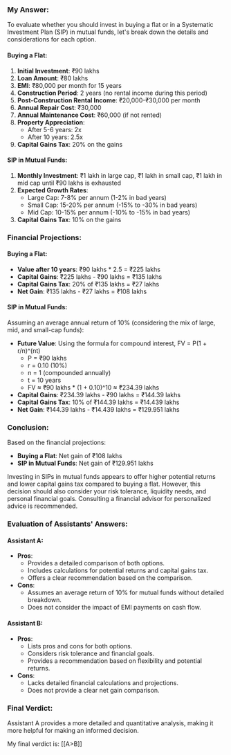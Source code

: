 
### My Answer:

To evaluate whether you should invest in buying a flat or in a Systematic Investment Plan (SIP) in mutual funds, let's break down the details and considerations for each option.

#### Buying a Flat:
1. **Initial Investment**: ₹90 lakhs
2. **Loan Amount**: ₹80 lakhs
3. **EMI**: ₹80,000 per month for 15 years
4. **Construction Period**: 2 years (no rental income during this period)
5. **Post-Construction Rental Income**: ₹20,000-₹30,000 per month
6. **Annual Repair Cost**: ₹30,000
7. **Annual Maintenance Cost**: ₹60,000 (if not rented)
8. **Property Appreciation**: 
   - After 5-6 years: 2x
   - After 10 years: 2.5x
9. **Capital Gains Tax**: 20% on the gains

#### SIP in Mutual Funds:
1. **Monthly Investment**: ₹1 lakh in large cap, ₹1 lakh in small cap, ₹1 lakh in mid cap until ₹90 lakhs is exhausted
2. **Expected Growth Rates**:
   - Large Cap: 7-8% per annum (1-2% in bad years)
   - Small Cap: 15-20% per annum (-15% to -30% in bad years)
   - Mid Cap: 10-15% per annum (-10% to -15% in bad years)
3. **Capital Gains Tax**: 10% on the gains

### Financial Projections:

#### Buying a Flat:
- **Value after 10 years**: ₹90 lakhs * 2.5 = ₹225 lakhs
- **Capital Gains**: ₹225 lakhs - ₹90 lakhs = ₹135 lakhs
- **Capital Gains Tax**: 20% of ₹135 lakhs = ₹27 lakhs
- **Net Gain**: ₹135 lakhs - ₹27 lakhs = ₹108 lakhs

#### SIP in Mutual Funds:
Assuming an average annual return of 10% (considering the mix of large, mid, and small-cap funds):
- **Future Value**: Using the formula for compound interest, FV = P(1 + r/n)^(nt)
  - P = ₹90 lakhs
  - r = 0.10 (10%)
  - n = 1 (compounded annually)
  - t = 10 years
  - FV ≈ ₹90 lakhs * (1 + 0.10)^10 ≈ ₹234.39 lakhs
- **Capital Gains**: ₹234.39 lakhs - ₹90 lakhs = ₹144.39 lakhs
- **Capital Gains Tax**: 10% of ₹144.39 lakhs = ₹14.439 lakhs
- **Net Gain**: ₹144.39 lakhs - ₹14.439 lakhs = ₹129.951 lakhs

### Conclusion:
Based on the financial projections:
- **Buying a Flat**: Net gain of ₹108 lakhs
- **SIP in Mutual Funds**: Net gain of ₹129.951 lakhs

Investing in SIPs in mutual funds appears to offer higher potential returns and lower capital gains tax compared to buying a flat. However, this decision should also consider your risk tolerance, liquidity needs, and personal financial goals. Consulting a financial advisor for personalized advice is recommended.

### Evaluation of Assistants' Answers:

#### Assistant A:
- **Pros**:
  - Provides a detailed comparison of both options.
  - Includes calculations for potential returns and capital gains tax.
  - Offers a clear recommendation based on the comparison.
- **Cons**:
  - Assumes an average return of 10% for mutual funds without detailed breakdown.
  - Does not consider the impact of EMI payments on cash flow.

#### Assistant B:
- **Pros**:
  - Lists pros and cons for both options.
  - Considers risk tolerance and financial goals.
  - Provides a recommendation based on flexibility and potential returns.
- **Cons**:
  - Lacks detailed financial calculations and projections.
  - Does not provide a clear net gain comparison.

### Final Verdict:
Assistant A provides a more detailed and quantitative analysis, making it more helpful for making an informed decision.

My final verdict is: [[A>B]]
